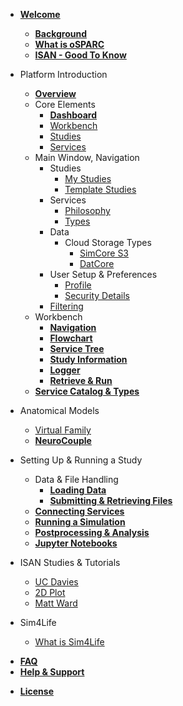 <!-- _sidebar.md -->

* [**Welcome**](/)
  * [**Background**](/docs/welcome/background.md)
  * [**What is oSPARC**](/docs/welcome/what_is_osparc.md)
  * [**ISAN - Good To Know**](/docs/welcome/ISAN.md)

  <!-- * [Vision](/docs/welcome/vision.md) -->
* Platform Introduction
  * [**Overview**](/docs/platform_introduction/overview.md)
  * Core Elements
    * [**Dashboard**](/docs/platform_introduction/core_elements/dashboard.md)
    * [Workbench](/docs/platform_introduction/core_elements/workbench.md)
    * [Studies](/docs/platform_introduction/core_elements/studies.md)
    * [Services](/docs/platform_introduction/core_elements/services.md)
  * Main Window, Navigation
    * Studies
      * [My Studies](/docs/platform_introduction/main_window_and_navigation/studies/my_studies.md)
      * [Template Studies](/docs/platform_introduction/main_window_and_navigation/studies/template_studies.md)
    * Services
      * [Philosophy](/docs/platform_introduction/main_window_and_navigation/services/philosophy.md)
      * [Types](/docs/platform_introduction/main_window_and_navigation/services/types.md)
    * Data
      * Cloud Storage Types
        * [SimCore S3](/docs/platform_introduction/main_window_and_navigation/data/cloud_storage_types/simcore_s3.md)
        * [DatCore](/docs/platform_introduction/main_window_and_navigation/data/cloud_storage_types/datcore.md)
    * User Setup & Preferences
      * [Profile](/docs/platform_introduction/main_window_and_navigation/user_setup___preferences/profile.md)
      * [Security Details](/docs/platform_introduction/main_window_and_navigation/user_setup___preferences/security_details.md)
    * [Filtering](/docs/platform_introduction/main_window_and_navigation/filtering.md)
  * Workbench
    * [**Navigation**](/docs/platform_introduction/workbench/navigation.md)
    * [**Flowchart**](/docs/platform_introduction/workbench/flowchart.md)
    * [**Service Tree**](/docs/platform_introduction/workbench/service_tree.md)
    * [**Study Information**](/docs/platform_introduction/workbench/study_information.md)
    * [**Logger**](/docs/platform_introduction/workbench/logger.md)
    * [**Retrieve & Run**](/docs/platform_introduction/workbench/refresh___retrieve.md)
  * [**Service Catalog & Types**](/docs/platform_introduction/service_catalog___types/service_types.md)
    <!-- * [Service Types](/docs/platform_introduction/service_catalog___types/service_types.md) -->
    <!-- * [Data](/docs/platform_introduction/service_catalog___types/data.md)
    * [**Modeling**](/docs/platform_introduction/service_catalog___types/modeling.md)
    * [Solver](/docs/platform_introduction/service_catalog___types/solver.md)
    * [Postpro](/docs/platform_introduction/service_catalog___types/postpro.md)
    * [Notebook](/docs/platform_introduction/service_catalog___types/notebook.md) -->
* Anatomical Models
  * [Virtual Family](/docs/anatomical_models/virtual_family.md)
  * [**NeuroCouple**](/docs/anatomical_models/neurocouple.md)
  <!-- * [Future: 3D EM-Neuro Stimulation Simulation](/docs/anatomical_models/future:_3d_em_neuro_stimulation_simulation.md) -->
* Setting Up & Running a Study
  * Data & File Handling
    * [**Loading Data**](/docs/setting_up___running_a_study/loading_data/loading_data.md)
    * [**Submitting & Retrieving Files**](/docs/setting_up___running_a_study/loading_data/submitting___retrieving_files.md)
  * [**Connecting Services**](/docs/setting_up___running_a_study/connecting_services.md)
  * [**Running a Simulation**](/docs/setting_up___running_a_study/running_a_model/simulation.md)
  * [**Postprocessing & Analysis**](/docs/setting_up___running_a_study/postprocessing___analysis/postpro_viewer_types.md)
  * [**Jupyter Notebooks**](/docs/setting_up___running_a_study/jupyter_notebooks.md)
* ISAN Studies & Tutorials
  * [UC Davies](/docs/isan_studies___tutorials/uc_davies.md)
  * [2D Plot](/docs/isan_studies___tutorials/2d_plot.md)
  * [Matt Ward](/docs/isan_studies___tutorials/matt_ward.md)
* Sim4Life
  * [What is Sim4Life](/docs/sim4life/what_is_sim4life.md)
<!-- * [Technical Requirements, Specs](/docs/technical_requirements__specs.md) -->
* [**FAQ**](/docs/faq.md)
* [**Help & Support**](/docs/help___support.md)
<!-- * [Glossary](/docs/glossary.md) -->
* [**License**](/docs/license.md)
